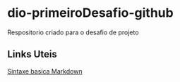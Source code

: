 # dio-primeiroDesafio-github
Respositorio criado para o desafio de projeto 

## Links Uteis
[Sintaxe basica Markdown](https://www.markdownguide.org/)
